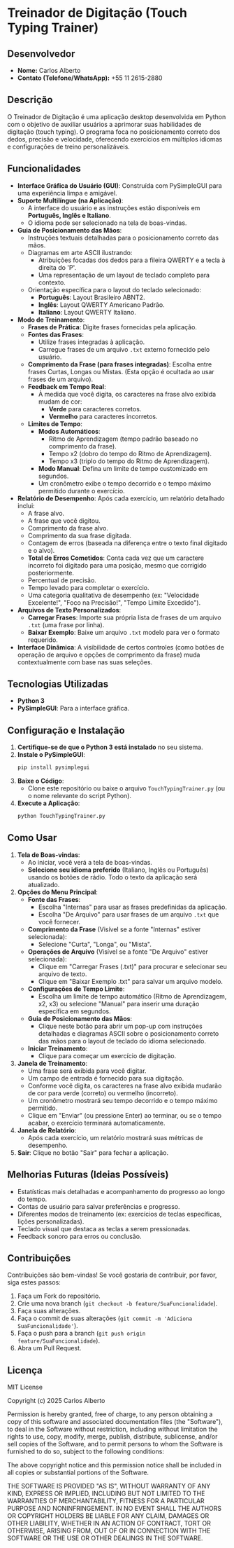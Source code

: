 # Treinador de Digitação (Touch Typing Trainer)

## Desenvolvedor

* **Nome:** Carlos Alberto
* **Contato (Telefone/WhatsApp):** +55 11 2615-2880

## Descrição

O Treinador de Digitação é uma aplicação desktop desenvolvida em Python com o objetivo de auxiliar usuários a aprimorar suas habilidades de digitação (touch typing). O programa foca no posicionamento correto dos dedos, precisão e velocidade, oferecendo exercícios em múltiplos idiomas e configurações de treino personalizáveis.

## Funcionalidades

* **Interface Gráfica do Usuário (GUI)**: Construída com PySimpleGUI para uma experiência limpa e amigável.
* **Suporte Multilíngue (na Aplicação)**:
    * A interface do usuário e as instruções estão disponíveis em **Português, Inglês e Italiano**.
    * O idioma pode ser selecionado na tela de boas-vindas.
* **Guia de Posicionamento das Mãos**:
    * Instruções textuais detalhadas para o posicionamento correto das mãos.
    * Diagramas em arte ASCII ilustrando:
        * Atribuições focadas dos dedos para a fileira QWERTY e a tecla à direita do 'P'.
        * Uma representação de um layout de teclado completo para contexto.
    * Orientação específica para o layout do teclado selecionado:
        * **Português**: Layout Brasileiro ABNT2.
        * **Inglês**: Layout QWERTY Americano Padrão.
        * **Italiano**: Layout QWERTY Italiano.
* **Modo de Treinamento**:
    * **Frases de Prática**: Digite frases fornecidas pela aplicação.
    * **Fontes das Frases**:
        * Utilize frases integradas à aplicação.
        * Carregue frases de um arquivo `.txt` externo fornecido pelo usuário.
    * **Comprimento da Frase (para frases integradas)**: Escolha entre frases Curtas, Longas ou Mistas. (Esta opção é ocultada ao usar frases de um arquivo).
    * **Feedback em Tempo Real**:
        * À medida que você digita, os caracteres na frase alvo exibida mudam de cor:
            * **Verde** para caracteres corretos.
            * **Vermelho** para caracteres incorretos.
    * **Limites de Tempo**:
        * **Modos Automáticos**:
            * Ritmo de Aprendizagem (tempo padrão baseado no comprimento da frase).
            * Tempo x2 (dobro do tempo do Ritmo de Aprendizagem).
            * Tempo x3 (triplo do tempo do Ritmo de Aprendizagem).
        * **Modo Manual**: Defina um limite de tempo customizado em segundos.
        * Um cronômetro exibe o tempo decorrido e o tempo máximo permitido durante o exercício.
* **Relatório de Desempenho**: Após cada exercício, um relatório detalhado inclui:
    * A frase alvo.
    * A frase que você digitou.
    * Comprimento da frase alvo.
    * Comprimento da sua frase digitada.
    * Contagem de erros (baseada na diferença entre o texto final digitado e o alvo).
    * **Total de Erros Cometidos**: Conta cada vez que um caractere incorreto foi digitado para uma posição, mesmo que corrigido posteriormente.
    * Percentual de precisão.
    * Tempo levado para completar o exercício.
    * Uma categoria qualitativa de desempenho (ex: "Velocidade Excelente!", "Foco na Precisão!", "Tempo Limite Excedido").
* **Arquivos de Texto Personalizados**:
    * **Carregar Frases**: Importe sua própria lista de frases de um arquivo `.txt` (uma frase por linha).
    * **Baixar Exemplo**: Baixe um arquivo `.txt` modelo para ver o formato requerido.
* **Interface Dinâmica**: A visibilidade de certos controles (como botões de operação de arquivo e opções de comprimento da frase) muda contextualmente com base nas suas seleções.

## Tecnologias Utilizadas

* **Python 3**
* **PySimpleGUI**: Para a interface gráfica.

## Configuração e Instalação

1.  **Certifique-se de que o Python 3 está instalado** no seu sistema.
2.  **Instale o PySimpleGUI**:
    ```bash
    pip install pysimplegui
    ```
3.  **Baixe o Código**:
    * Clone este repositório ou baixe o arquivo `TouchTypingTrainer.py` (ou o nome relevante do script Python).
4.  **Execute a Aplicação**:
    ```bash
    python TouchTypingTrainer.py
    ```

## Como Usar

1.  **Tela de Boas-vindas**:
    * Ao iniciar, você verá a tela de boas-vindas.
    * **Selecione seu idioma preferido** (Italiano, Inglês ou Português) usando os botões de rádio. Todo o texto da aplicação será atualizado.
2.  **Opções do Menu Principal**:
    * **Fonte das Frases**:
        * Escolha "Internas" para usar as frases predefinidas da aplicação.
        * Escolha "De Arquivo" para usar frases de um arquivo `.txt` que você fornecer.
    * **Comprimento da Frase** (Visível se a fonte "Internas" estiver selecionada):
        * Selecione "Curta", "Longa", ou "Mista".
    * **Operações de Arquivo** (Visível se a fonte "De Arquivo" estiver selecionada):
        * Clique em "Carregar Frases (.txt)" para procurar e selecionar seu arquivo de texto.
        * Clique em "Baixar Exemplo .txt" para salvar um arquivo modelo.
    * **Configurações de Tempo Limite**:
        * Escolha um limite de tempo automático (Ritmo de Aprendizagem, x2, x3) ou selecione "Manual" para inserir uma duração específica em segundos.
    * **Guia de Posicionamento das Mãos**:
        * Clique neste botão para abrir um pop-up com instruções detalhadas e diagramas ASCII sobre o posicionamento correto das mãos para o layout de teclado do idioma selecionado.
    * **Iniciar Treinamento**:
        * Clique para começar um exercício de digitação.
3.  **Janela de Treinamento**:
    * Uma frase será exibida para você digitar.
    * Um campo de entrada é fornecido para sua digitação.
    * Conforme você digita, os caracteres na frase alvo exibida mudarão de cor para verde (correto) ou vermelho (incorreto).
    * Um cronômetro mostrará seu tempo decorrido e o tempo máximo permitido.
    * Clique em "Enviar" (ou pressione Enter) ao terminar, ou se o tempo acabar, o exercício terminará automaticamente.
4.  **Janela de Relatório**:
    * Após cada exercício, um relatório mostrará suas métricas de desempenho.
5.  **Sair**: Clique no botão "Sair" para fechar a aplicação.

## Melhorias Futuras (Ideias Possíveis)

* Estatísticas mais detalhadas e acompanhamento do progresso ao longo do tempo.
* Contas de usuário para salvar preferências e progresso.
* Diferentes modos de treinamento (ex: exercícios de teclas específicas, lições personalizadas).
* Teclado visual que destaca as teclas a serem pressionadas.
* Feedback sonoro para erros ou conclusão.

## Contribuições

Contribuições são bem-vindas! Se você gostaria de contribuir, por favor, siga estes passos:
1.  Faça um Fork do repositório.
2.  Crie uma nova branch (`git checkout -b feature/SuaFuncionalidade`).
3.  Faça suas alterações.
4.  Faça o commit de suas alterações (`git commit -m 'Adiciona SuaFuncionalidade'`).
5.  Faça o push para a branch (`git push origin feature/SuaFuncionalidade`).
6.  Abra um Pull Request.

## Licença

MIT License

Copyright (c) 2025 Carlos Alberto

Permission is hereby granted, free of charge, to any person obtaining a copy
of this software and associated documentation files (the "Software"), to deal
in the Software without restriction, including without limitation the rights
to use, copy, modify, merge, publish, distribute, sublicense, and/or sell
copies of the Software, and to permit persons to whom the Software is
furnished to do so, subject to the following conditions:

The above copyright notice and this permission notice shall be included in all
copies or substantial portions of the Software.

THE SOFTWARE IS PROVIDED "AS IS", WITHOUT WARRANTY OF ANY KIND, EXPRESS OR
IMPLIED, INCLUDING BUT NOT LIMITED TO THE WARRANTIES OF MERCHANTABILITY,
FITNESS FOR A PARTICULAR PURPOSE AND NONINFRINGEMENT. IN NO EVENT SHALL THE
AUTHORS OR COPYRIGHT HOLDERS BE LIABLE FOR ANY CLAIM, DAMAGES OR OTHER
LIABILITY, WHETHER IN AN ACTION OF CONTRACT, TORT OR OTHERWISE, ARISING FROM,
OUT OF OR IN CONNECTION WITH THE SOFTWARE OR THE USE OR OTHER DEALINGS IN THE
SOFTWARE.
